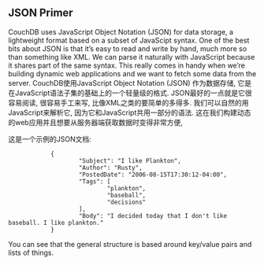 ## JSON Primer ##

CouchDB uses JavaScript Object Notation (JSON) for data storage, a lightweight format based on a subset of JavaScipt syntax. One of the best bits about JSON is that it’s easy to read and write by hand, much more so than something like XML. We can parse it naturally with JavaScript because it shares part of the same syntax. This really comes in handy when we’re building dynamic web applications and we want to fetch some data from the server.
CouchDB使用JavaScript Object Notation (JSON) 作为数据存储, 它是在JavaScript语法子集的基础上的一个轻量级的格式. JSON最好的一点就是它很容易阅读, 很容易手工来写, 比像XML之类的要简单的多得多. 我们可以自然的用JavaScript来解析它, 因为它和JavaScript共用一部分的语法. 这在我们构建动态的web应用并且想要从服务器端获取数据时变得非常方便, 

这是一个示例的JSON文档:

				{
						"Subject": "I like Plankton",
						"Author": "Rusty",
						"PostedDate": "2006-08-15T17:30:12-04:00",
						"Tags": [
								"plankton",
								"baseball",
								"decisions"
						],
						"Body": "I decided today that I don't like baseball. I like plankton."
				}

You can see that the general structure is based around key/value pairs and lists of things.

